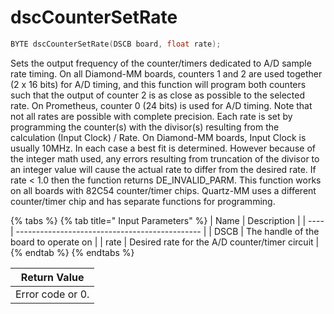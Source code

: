 # dscCounterSetRate

```c
BYTE dscCounterSetRate(DSCB board, float rate);
```

Sets the output frequency of the counter/timers dedicated to A/D sample rate timing. On all Diamond-MM boards, counters 1 and 2 are used together (2 x 16 bits) for A/D timing, and this function will program both counters such that the output of counter 2 is as close as possible to the selected rate. On Prometheus, counter 0 (24 bits) is used for A/D timing. Note that not all rates are possible with complete precision. Each rate is set by programming the counter(s) with the divisor(s) resulting from the calculation (Input Clock) / Rate. On Diamond-MM boards, Input Clock is usually 10MHz. In each case a best fit is determined. However because of the integer math used, any errors resulting from truncation of the divisor to an integer value will cause the actual rate to differ from the desired rate. If rate < 1.0 then the function returns DE\_INVALID\_PARM. This function works on all boards with 82C54 counter/timer chips. Quartz-MM uses a different counter/timer chip and has separate functions for programming.

{% tabs %}
{% tab title=" Input Parameters" %}
| Name | Description                                    |
| ---- | ---------------------------------------------- |
| DSCB | The handle of the board to operate on          |
| rate | Desired rate for the A/D counter/timer circuit |
{% endtab %}
{% endtabs %}

| Return Value     |
| ---------------- |
| Error code or 0. |
